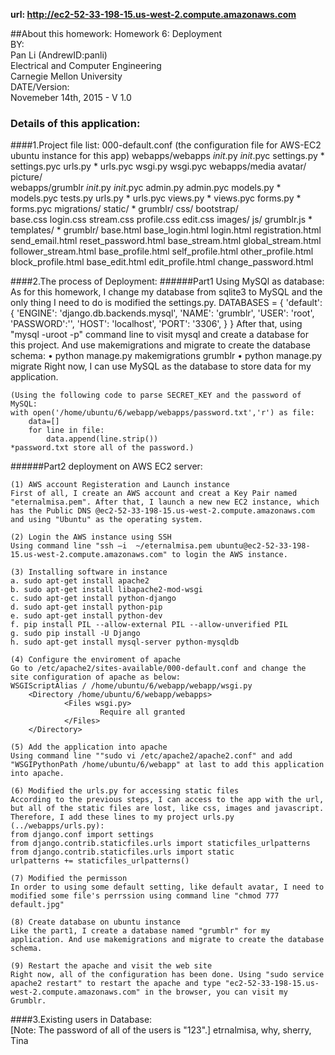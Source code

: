 **url: http://ec2-52-33-198-15.us-west-2.compute.amazonaws.com**

##About this homework:
    Homework 6: Deployment                      
    BY:                                              
       Pan Li (AndrewID:panli)                    
       Electrical and Computer Engineering        
       Carnegie Mellon University                 
    DATE/Version:                                    
       Novemeber 14th, 2015 - V 1.0  

### Details of this application:  
####1.Project file list:
	000-default.conf 
			(the configuration file for AWS-EC2 ubuntu instance for this app)
    webapps/webapps
    	_init_.py 					_init_.pyc
    	settings.py *				settings.pyc
    	urls.py	*					urls.pyc
    	wsgi.py						wsgi.pyc
    webapps/media
    	avatar/
    	picture/ 		
    webapps/grumblr
    	_init_.py					_init_.pyc
    	admin.py					admin.pyc
    	models.py *					models.pyc
    	tests.py
    	urls.py	*					urls.pyc
    	views.py	*				views.pyc
    	forms.py 	*				forms.pyc
    	migrations/
    	static/ *
    		grumblr/ 
    			css/ 
    				bootstrap/	
    				base.css
    				login.css
    				stream.css
    				profile.css
    				edit.css
    			images/
    			js/
    				grumblr.js *
    	templates/ *
    		grumblr/
    			base.html
    				base_login.html
    					login.html
    					registration.html
    					send_email.html
    					reset_password.html
    				base_stream.html
    					global_stream.html
    					follower_stream.html
    				base_profile.html
    					self_profile.html
    					other_profile.html
    					block_profile.html
    				base_edit.html
    					edit_profile.html
    					change_password.html
	
####2.The process of Deployment:
######Part1 Using MySQl as database:
	As for this homework, I change my database from sqlite3 to MySQL and the only thing I need to do is modified the settings.py.
	DATABASES = {
    	'default': {
       		'ENGINE': 'django.db.backends.mysql',
        	'NAME': 'grumblr',
        	'USER': 'root',
        	'PASSWORD':'',
        	'HOST': 'localhost',
       		'PORT': '3306',
    	}
    }
	After that, using "mysql -uroot -p" command line to visit mysql and create a database for this project. And use makemigrations and migrate to create the database schema:
	• python manage.py makemigrations grumblr
	• python manage.py migrate
	Right now, I can use MySQL as the database to store data for my application. 
	
	(Using the following code to parse SECRET_KEY and the password of MySQL:
	with open('/home/ubuntu/6/webapp/webapps/password.txt','r') as file:
    	data=[]
    	for line in file:
        	data.append(line.strip())
    *password.txt store all of the password.)
######Part2 deployment on AWS EC2 server:    
     
    (1) AWS account Registeration and Launch instance
    First of all, I create an AWS account and creat a Key Pair named "eternalmisa.pem". After that, I launch a new new EC2 instance, which has the Public DNS @ec2-52-33-198-15.us-west-2.compute.amazonaws.com and using "Ubuntu" as the operating system.
    
    (2) Login the AWS instance using SSH
    Using command line "ssh –i  ~/eternalmisa.pem ubuntu@ec2-52-33-198-15.us-west-2.compute.amazonaws.com" to login the AWS instance.
    
    (3) Installing software in instance
    a. sudo apt-get install apache2
    b. sudo apt-get install libapache2-mod-wsgi
    c. sudo apt-get install python-django
    d. sudo apt-get install python-pip
    e. sudo apt-get install python-dev
    f. pip install PIL --allow-external PIL --allow-unverified PIL
    g. sudo pip install -U Django
    h. sudo apt-get install mysql-server python-mysqldb
    
    (4) Configure the enviroment of apache
    Go to /etc/apache2/sites-available/000-default.conf and change the site configuration of apache as below:
    WSGIScriptAlias / /home/ubuntu/6/webapp/webapp/wsgi.py        <Directory /home/ubuntu/6/webapp/webapps>                <Files wsgi.py>                        Require all granted                </Files>        </Directory>    
    (5) Add the application into apache
    Using command line ""sudo vi /etc/apache2/apache2.conf" and add "WSGIPythonPath /home/ubuntu/6/webapp" at last to add this application into apache.
    
    (6) Modified the urls.py for accessing static files
    According to the previous steps, I can access to the app with the url, but all of the static files are lost, like css, images and javascript. Therefore, I add these lines to my project urls.py (../webapps/urls.py):
    from django.conf import settings
    from django.contrib.staticfiles.urls import staticfiles_urlpatterns
    from django.contrib.staticfiles.urls import static
    urlpatterns += staticfiles_urlpatterns()
    
    (7) Modified the permisson
    In order to using some default setting, like default avatar, I need to modified some file's perrssion using command line "chmod 777 default.jpg"
    
    (8) Create database on ubuntu instance
    Like the part1, I create a database named "grumblr" for my application. And use makemigrations and migrate to create the database schema.
    
    (9) Restart the apache and visit the web site
    Right now, all of the configuration has been done. Using "sudo service apache2 restart" to restart the apache and type "ec2-52-33-198-15.us-west-2.compute.amazonaws.com" in the browser, you can visit my Grumblr.

####3.Existing users in Database:	
	[Note: The password of all of the users is "123".]
	etrnalmisa, why, sherry, Tina
